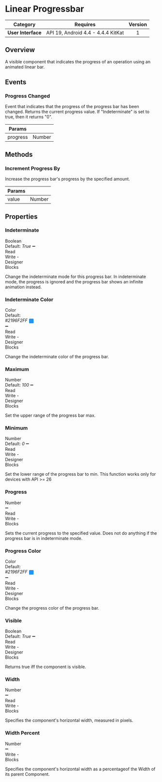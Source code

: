 # Linear Progressbar

| Category | Requires | Version |
|:--------:|:-------:|:--------:|
|**User Interface**|<span class="chip chip-any">API 19, Android 4.4 - 4.4.4 KitKat</span>|<span class="chip chip-number">1</span>|

## Overview

A visible component that indicates the progress of an operation using an animated linear bar.

## Events

### Progress Changed

Event that indicates that the progress of the progress bar has been changed. Returns the current progress value. If "Indeterminate" is set to true, then it returns "0".

<div class="block" ai2-block="event" not-rendered="true" value="%7B%22componentName%22:%20%22Linear%20Progressbar%22,%20%22name%22:%20%22Progress%20Changed%22,%20%22param%22:%20%5B%22progress%22%5D%7D"></div>

| Params | []() |
|--------|------|
|progress|<span class="chip chip-number">Number</span>|

## Methods

### Increment Progress By

Increase the progress bar's progress by the specified amount.

<div class="block" ai2-block="method" not-rendered="true" value="%7B%22componentName%22:%20%22Linear%20Progressbar%22,%20%22name%22:%20%22Increment%20Progress%20By%22,%20%22output%22:%20false,%20%22param%22:%20%5B%22value%22%5D%7D"></div>

| Params | []() |
|--------|------|
|value|<span class="chip chip-number">Number</span>|

## Properties

### Indeterminate

<span style="user-select: none; white-space:pre-wrap;"><span class="chip chip-boolean">Boolean</span> <span class="chip chip-boolean">Default: <i>True</i></span> :heavy_minus_sign: <span class="chip chip-rw">Read</span> <span class="chip chip-rw">Write</span>  - <span class="chip chip-bd">Designer</span> <span class="chip chip-bd">Blocks</span></span>

Change the indeterminate mode for this progress bar. In indeterminate mode, the progress is ignored and the progress bar shows an infinite animation instead.

<div class="block" ai2-block="property" not-rendered="true" value="%7B%22componentName%22:%20%22Linear%20Progressbar%22,%20%22name%22:%20%22Indeterminate%22,%20%22getter%22:%20true%7D"></div>
<div class="block" ai2-block="property" not-rendered="true" value="%7B%22componentName%22:%20%22Linear%20Progressbar%22,%20%22name%22:%20%22Indeterminate%22,%20%22getter%22:%20false%7D"></div>

### Indeterminate Color

<span style="user-select: none; white-space:pre-wrap;"><span class="chip chip-color">Color</span> <span class="chip chip-color">Default: <i>#2196F2FF</i>&nbsp;<span style="width: 15px; height: 15px; margin: auto; display: inline-block; border: 1px solid white; vertical-align: middle; border-radius: 3px; background-color: #2196F2;"></span></span> :heavy_minus_sign: <span class="chip chip-rw">Read</span> <span class="chip chip-rw">Write</span>  - <span class="chip chip-bd">Designer</span> <span class="chip chip-bd">Blocks</span></span>

Change the indeterminate color of the progress bar.

<div class="block" ai2-block="property" not-rendered="true" value="%7B%22componentName%22:%20%22Linear%20Progressbar%22,%20%22name%22:%20%22Indeterminate%20Color%22,%20%22getter%22:%20true%7D"></div>
<div class="block" ai2-block="property" not-rendered="true" value="%7B%22componentName%22:%20%22Linear%20Progressbar%22,%20%22name%22:%20%22Indeterminate%20Color%22,%20%22getter%22:%20false%7D"></div>

### Maximum

<span style="user-select: none; white-space:pre-wrap;"><span class="chip chip-number">Number</span> <span class="chip chip-number">Default: <i>100</i></span> :heavy_minus_sign: <span class="chip chip-rw">Read</span> <span class="chip chip-rw">Write</span>  - <span class="chip chip-bd">Designer</span> <span class="chip chip-bd">Blocks</span></span>

Set the upper range of the progress bar max.

<div class="block" ai2-block="property" not-rendered="true" value="%7B%22componentName%22:%20%22Linear%20Progressbar%22,%20%22name%22:%20%22Maximum%22,%20%22getter%22:%20true%7D"></div>
<div class="block" ai2-block="property" not-rendered="true" value="%7B%22componentName%22:%20%22Linear%20Progressbar%22,%20%22name%22:%20%22Maximum%22,%20%22getter%22:%20false%7D"></div>

### Minimum

<span style="user-select: none; white-space:pre-wrap;"><span class="chip chip-number">Number</span> <span class="chip chip-number">Default: <i>0</i></span> :heavy_minus_sign: <span class="chip chip-rw">Read</span> <span class="chip chip-rw">Write</span>  - <span class="chip chip-bd">Designer</span> <span class="chip chip-bd">Blocks</span></span>

Set the lower range of the progress bar to min. This function works only for devices with API &gt;= 26

<div class="block" ai2-block="property" not-rendered="true" value="%7B%22componentName%22:%20%22Linear%20Progressbar%22,%20%22name%22:%20%22Minimum%22,%20%22getter%22:%20true%7D"></div>
<div class="block" ai2-block="property" not-rendered="true" value="%7B%22componentName%22:%20%22Linear%20Progressbar%22,%20%22name%22:%20%22Minimum%22,%20%22getter%22:%20false%7D"></div>

### Progress

<span style="user-select: none; white-space:pre-wrap;"><span class="chip chip-number">Number</span> :heavy_minus_sign: <span class="chip chip-rw">Read</span> <span class="chip chip-rw">Write</span>  - <span class="chip chip-bd">Blocks</span></span>

Sets the current progress to the specified value. Does not do anything if the progress bar is in indeterminate mode.

<div class="block" ai2-block="property" not-rendered="true" value="%7B%22componentName%22:%20%22Linear%20Progressbar%22,%20%22name%22:%20%22Progress%22,%20%22getter%22:%20true%7D"></div>
<div class="block" ai2-block="property" not-rendered="true" value="%7B%22componentName%22:%20%22Linear%20Progressbar%22,%20%22name%22:%20%22Progress%22,%20%22getter%22:%20false%7D"></div>

### Progress Color

<span style="user-select: none; white-space:pre-wrap;"><span class="chip chip-color">Color</span> <span class="chip chip-color">Default: <i>#2196F2FF</i>&nbsp;<span style="width: 15px; height: 15px; margin: auto; display: inline-block; border: 1px solid white; vertical-align: middle; border-radius: 3px; background-color: #2196F2;"></span></span> :heavy_minus_sign: <span class="chip chip-rw">Read</span> <span class="chip chip-rw">Write</span>  - <span class="chip chip-bd">Designer</span> <span class="chip chip-bd">Blocks</span></span>

Change the progress color of the progress bar.

<div class="block" ai2-block="property" not-rendered="true" value="%7B%22componentName%22:%20%22Linear%20Progressbar%22,%20%22name%22:%20%22Progress%20Color%22,%20%22getter%22:%20true%7D"></div>
<div class="block" ai2-block="property" not-rendered="true" value="%7B%22componentName%22:%20%22Linear%20Progressbar%22,%20%22name%22:%20%22Progress%20Color%22,%20%22getter%22:%20false%7D"></div>

### Visible

<span style="user-select: none; white-space:pre-wrap;"><span class="chip chip-boolean">Boolean</span> <span class="chip chip-boolean">Default: <i>True</i></span> :heavy_minus_sign: <span class="chip chip-rw">Read</span> <span class="chip chip-rw">Write</span>  - <span class="chip chip-bd">Designer</span> <span class="chip chip-bd">Blocks</span></span>

Returns true iff the component is visible.

<div class="block" ai2-block="property" not-rendered="true" value="%7B%22componentName%22:%20%22Linear%20Progressbar%22,%20%22name%22:%20%22Visible%22,%20%22getter%22:%20true%7D"></div>
<div class="block" ai2-block="property" not-rendered="true" value="%7B%22componentName%22:%20%22Linear%20Progressbar%22,%20%22name%22:%20%22Visible%22,%20%22getter%22:%20false%7D"></div>

### Width

<span style="user-select: none; white-space:pre-wrap;"><span class="chip chip-number">Number</span> :heavy_minus_sign: <span class="chip chip-rw">Read</span> <span class="chip chip-rw">Write</span>  - <span class="chip chip-bd">Blocks</span></span>

Specifies the component's horizontal width, measured in pixels.

<div class="block" ai2-block="property" not-rendered="true" value="%7B%22componentName%22:%20%22Linear%20Progressbar%22,%20%22name%22:%20%22Width%22,%20%22getter%22:%20true%7D"></div>
<div class="block" ai2-block="property" not-rendered="true" value="%7B%22componentName%22:%20%22Linear%20Progressbar%22,%20%22name%22:%20%22Width%22,%20%22getter%22:%20false%7D"></div>

### Width Percent

<span style="user-select: none; white-space:pre-wrap;"><span class="chip chip-number">Number</span> :heavy_minus_sign: <span class="chip chip-rw">Write</span>  - <span class="chip chip-bd">Blocks</span></span>

Specifies the component's horizontal width as a percentageof the Width of its parent Component.

<div class="block" ai2-block="property" not-rendered="true" value="%7B%22componentName%22:%20%22Linear%20Progressbar%22,%20%22name%22:%20%22Width%20Percent%22,%20%22getter%22:%20false%7D"></div>
